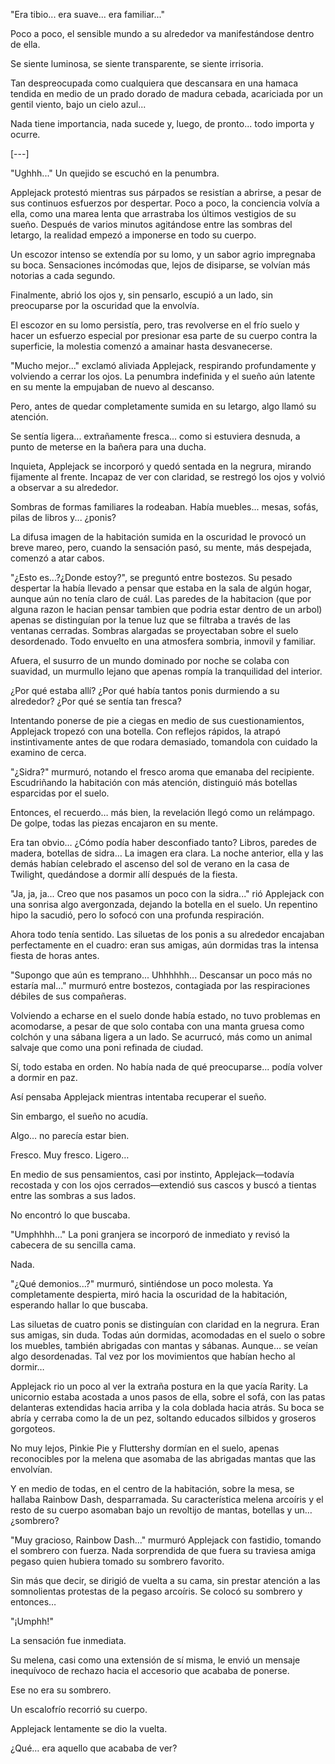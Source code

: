"Era tibio... era suave... era familiar..."

Poco a poco, el sensible mundo a su alrededor va manifestándose dentro de ella.

Se siente luminosa, se siente transparente, se siente irrisoria.

Tan despreocupada como cualquiera que descansara en una hamaca tendida en medio de un prado dorado de madura cebada,
acariciada por un gentil viento, bajo un cielo azul...

Nada tiene importancia, nada sucede y, luego, de pronto... todo importa y ocurre.

[---]

"Ughhh..." Un quejido se escuchó en la penumbra.

Applejack protestó mientras sus párpados se resistían a abrirse, a pesar de sus continuos esfuerzos por despertar. Poco a poco, la conciencia volvía a ella, como una marea lenta que arrastraba los últimos vestigios de su sueño. Después de varios minutos agitándose entre las sombras del letargo, la realidad empezó a imponerse en todo su cuerpo.

Un escozor intenso se extendía por su lomo, y un sabor agrio impregnaba su boca. Sensaciones incómodas que, lejos de disiparse, se volvían más notorias a cada segundo.

Finalmente, abrió los ojos y, sin pensarlo, escupió a un lado, sin preocuparse por la oscuridad que la envolvía.

El escozor en su lomo persistía, pero, tras revolverse en el frío suelo y hacer un esfuerzo especial por presionar esa parte de su cuerpo contra la superficie, la molestia comenzó a amainar hasta desvanecerse.

"Mucho mejor..." exclamó aliviada Applejack, respirando profundamente y volviendo a cerrar los ojos. La penumbra indefinida y el sueño aún latente en su mente la empujaban de nuevo al descanso.

Pero, antes de quedar completamente sumida en su letargo, algo llamó su atención.

Se sentía ligera... extrañamente fresca... como si estuviera desnuda, a punto de meterse en la bañera para una ducha.

Inquieta, Applejack se incorporó y quedó sentada en la negrura, mirando fijamente al frente. Incapaz de ver con claridad, se restregó los ojos y volvió a observar a su alrededor.

Sombras de formas familiares la rodeaban. Había muebles... mesas, sofás, pilas de libros y... ¿ponis?

La difusa imagen de la habitación sumida en la oscuridad le provocó un breve mareo, pero, cuando la sensación pasó, su mente, más despejada, comenzó a atar cabos.

"¿Esto es...?¿Donde estoy?", se preguntó entre bostezos. Su pesado despertar la había llevado a pensar que estaba en la sala de algún hogar, aunque aún no tenía claro de cuál. Las paredes de la habitacion (que por alguna razon le hacian pensar tambien que podria estar dentro de un arbol) apenas se distinguían por la tenue luz que se filtraba a través de las ventanas cerradas. Sombras alargadas se proyectaban sobre el suelo desordenado. Todo envuelto en una atmosfera sombria, inmovil y familiar.

Afuera, el susurro de un mundo dominado por noche se colaba con suavidad, un murmullo lejano que apenas rompía la tranquilidad del interior.

¿Por qué estaba allí? ¿Por qué había tantos ponis durmiendo a su alrededor? ¿Por qué se sentía tan fresca?

Intentando ponerse de pie a ciegas en medio de sus cuestionamientos, Applejack tropezó con una botella. Con reflejos rápidos, la atrapó instintivamente antes de que rodara demasiado, tomandola con cuidado la examino de cerca.

"¿Sidra?" murmuró, notando el fresco aroma que emanaba del recipiente. Escudriñando la habitación con más atención, distinguió más botellas esparcidas por el suelo.

Entonces, el recuerdo… más bien, la revelación llegó como un relámpago. De golpe, todas las piezas encajaron en su mente.

Era tan obvio… ¿Cómo podía haber desconfiado tanto? Libros, paredes de madera, botellas de sidra… La imagen era clara. La noche anterior, ella y las demás habían celebrado el ascenso del sol de verano en la casa de Twilight, quedándose a dormir allí después de la fiesta.

"Ja, ja, ja... Creo que nos pasamos un poco con la sidra..." rió Applejack con una sonrisa algo avergonzada, dejando la botella en el suelo. Un repentino hipo la sacudió, pero lo sofocó con una profunda respiración.

Ahora todo tenía sentido. Las siluetas de los ponis a su alrededor encajaban perfectamente en el cuadro: eran sus amigas, aún dormidas tras la intensa fiesta de horas antes.

"Supongo que aún es temprano... Uhhhhhh... Descansar un poco más no estaría mal..." murmuró entre bostezos, contagiada por las respiraciones débiles de sus compañeras.

Volviendo a echarse en el suelo donde había estado, no tuvo problemas en acomodarse, a pesar de que solo contaba con una manta gruesa como colchón y una sábana ligera a un lado. Se acurrucó, más como un animal salvaje que como una poni refinada de ciudad.

Sí, todo estaba en orden. No había nada de qué preocuparse... podía volver a dormir en paz.

Así pensaba Applejack mientras intentaba recuperar el sueño.

Sin embargo, el sueño no acudía.

Algo… no parecía estar bien.

Fresco. Muy fresco. Ligero…

En medio de sus pensamientos, casi por instinto, Applejack—todavía recostada y con los ojos cerrados—extendió sus cascos y buscó a tientas entre las sombras a sus lados.

No encontró lo que buscaba.

"Umphhhh..." La poni granjera se incorporó de inmediato y revisó la cabecera de su sencilla cama.

Nada.

"¿Qué demonios...?" murmuró, sintiéndose un poco molesta. Ya completamente despierta, miró hacia la oscuridad de la habitación, esperando hallar lo que buscaba.

Las siluetas de cuatro ponis se distinguían con claridad en la negrura. Eran sus amigas, sin duda. Todas aún dormidas, acomodadas en el suelo o sobre los muebles, también abrigadas con mantas y sábanas. Aunque… se veían algo desordenadas. Tal vez por los movimientos que habían hecho al dormir…

Applejack rio un poco al ver la extraña postura en la que yacía Rarity. La unicornio estaba acostada a unos pasos de ella, sobre el sofá, con las patas delanteras extendidas hacia arriba y la cola doblada hacia atrás. Su boca se abría y cerraba como la de un pez, soltando educados silbidos y groseros gorgoteos.

No muy lejos, Pinkie Pie y Fluttershy dormían en el suelo, apenas reconocibles por la melena que asomaba de las abrigadas mantas que las envolvían.

Y en medio de todas, en el centro de la habitación, sobre la mesa, se hallaba Rainbow Dash, desparramada. Su característica melena arcoíris y el resto de su cuerpo asomaban bajo un revoltijo de mantas, botellas y un… ¿sombrero?

"Muy gracioso, Rainbow Dash..." murmuró Applejack con fastidio, tomando el sombrero con fuerza. Nada sorprendida de que fuera su traviesa amiga pegaso quien hubiera tomado su sombrero favorito.

Sin más que decir, se dirigió de vuelta a su cama, sin prestar atención a las somnolientas protestas de la pegaso arcoíris. Se colocó su sombrero y entonces…

"¡Umphh!"

La sensación fue inmediata.

Su melena, casi como una extensión de sí misma, le envió un mensaje inequívoco de rechazo hacia el accesorio que acababa de ponerse.

Ese no era su sombrero.

Un escalofrío recorrió su cuerpo.

Applejack lentamente se dio la vuelta.

¿Qué… era aquello que acababa de ver?


